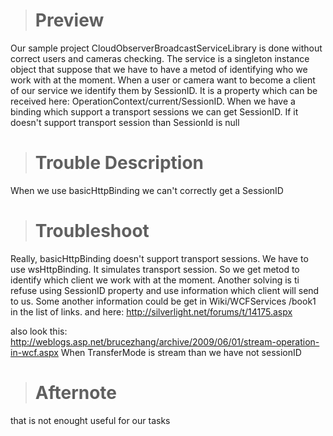 > # Preview #

Our sample project CloudObserverBroadcastServiceLibrary is done without correct users and cameras checking. The service is a singleton instance object that suppose that we have to have a metod of identifying who we work with at the moment. When a user or camera want to become a client of our service we identify them by SessionID. It is a property which can be received here: OperationContext/current/SessionID. When we have a binding which support a transport sessions we can get SessionID. If it doesn't support transport session than SessionId is null

> # Trouble Description #

When we use basicHttpBinding we can't correctly get a SessionID

> # Troubleshoot #

Really, basicHttpBinding doesn't support transport sessions. We have to use wsHttpBinding. It simulates transport session. So we get metod to identify which client we work with at the moment.
Another solving is ti refuse using SessionID property and use information which client will send to us.
Some another information could be get in Wiki/WCFServices /book1 in the list of links.
and here: http://silverlight.net/forums/t/14175.aspx

also look this: http://weblogs.asp.net/brucezhang/archive/2009/06/01/stream-operation-in-wcf.aspx
When TransferMode is stream than we have not sessionID

> # Afternote #

that is not enought useful for our tasks